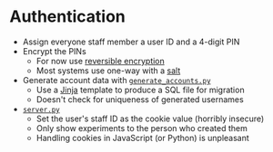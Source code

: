 # Authentication

-   Assign everyone staff member a user ID and a 4-digit PIN
-   Encrypt the PINs
    -   For now use [reversible encryption](g:reversible-encryption)
    -   Most systems use one-way with a [salt](g:salt)
-   Generate account data with [`generate_accounts.py`](./generate_accounts.py)
    -   Use a [Jinja][jinja] template to produce a SQL file for migration
    -   Doesn't check for uniqueness of generated usernames
-   [`server.py`](./server.py)
    -   Set the user's staff ID as the cookie value (horribly insecure)
    -   Only show experiments to the person who created them
    -   Handling cookies in JavaScript (or Python) is unpleasant

[jinja]: https://jinja.palletsprojects.com/
